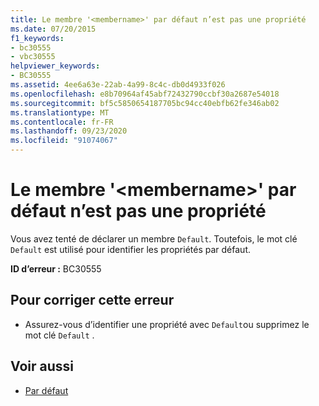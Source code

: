```yaml
---
title: Le membre '<membername>' par défaut n’est pas une propriété
ms.date: 07/20/2015
f1_keywords:
- bc30555
- vbc30555
helpviewer_keywords:
- BC30555
ms.assetid: 4ee6a63e-22ab-4a99-8c4c-db0d4933f026
ms.openlocfilehash: e8b70964af45abf72432790ccbf30a2687e54018
ms.sourcegitcommit: bf5c5850654187705bc94cc40ebfb62fe346ab02
ms.translationtype: MT
ms.contentlocale: fr-FR
ms.lasthandoff: 09/23/2020
ms.locfileid: "91074067"
---
```

# <a name="default-member-membername-is-not-a-property"></a>Le membre '\<membername>' par défaut n’est pas une propriété

Vous avez tenté de déclarer un membre `Default`. Toutefois, le mot clé `Default` est utilisé pour identifier les propriétés par défaut.  
  
 **ID d’erreur :** BC30555  
  
## <a name="to-correct-this-error"></a>Pour corriger cette erreur  
  
- Assurez-vous d’identifier une propriété avec `Default`ou supprimez le mot clé `Default` .  
  
## <a name="see-also"></a>Voir aussi

- [Par défaut](../language-reference/modifiers/default.md)

